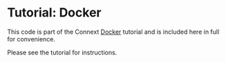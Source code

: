 # Tutorial: Docker

This code is part of the Connext [Docker](https://community.rti.com/static/documentation/developers/learn/docker.html)
tutorial and is included here in full for convenience.

Please see the tutorial for instructions.
